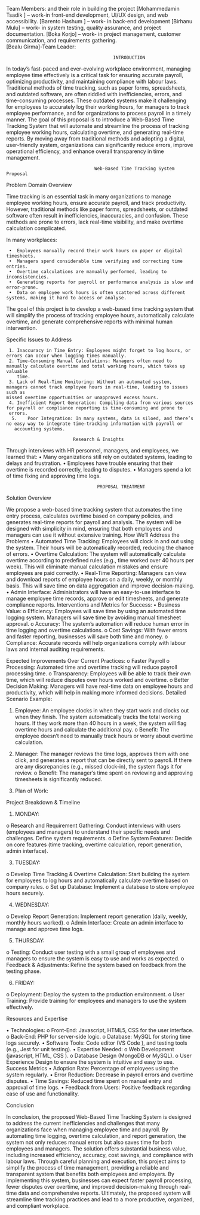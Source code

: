 Team Members: and their role in building the project
[Mohammedamin Tsadik ] – work-in front-end development, UI/UX design, and web accessibility.
[Barento Hashum ] – work- in back-end development
[Birhanu Mulu] – work- in system testing, quality assurance, and project documentation.
[Boka Korjo] – work- in project management, customer communication, and requirements gathering.   
[Bealu Girma]-Team Leader:

                                            INTRODUCTION

In today’s fast-paced and ever-evolving workplace environment, managing employee time effectively is a critical task for ensuring accurate payroll, optimizing productivity, and maintaining compliance with labour laws. Traditional methods of time tracking, such as paper forms, spreadsheets, and outdated software, are often riddled with inefficiencies, errors, and time-consuming processes. These outdated systems make it challenging for employees to accurately log their working hours, for managers to track employee performance, and for organizations to process payroll in a timely manner.
The goal of this proposal is to introduce a Web-Based Time Tracking System that will automate and streamline the process of tracking employee working hours, calculating overtime, and generating real-time reports. By moving away from traditional methods and adopting a digital, user-friendly system, organizations can significantly reduce errors, improve operational efficiency, and enhance overall transparency in time management.

                                     Web-Based Time Tracking System Proposal	
                                     
   
Problem Domain Overview

Time tracking is an essential task in many organizations to manage employee working hours, ensure accurate payroll, and track productivity. However, traditional methods like paper forms, spreadsheets, or outdated software often result in inefficiencies, inaccuracies, and confusion. These methods are prone to errors, lack real-time visibility, and make overtime calculation complicated.

  In many workplaces:

     •	Employees manually record their work hours on paper or digital timesheets.
     •	Managers spend considerable time verifying and correcting time entries.
     •	Overtime calculations are manually performed, leading to inconsistencies.
     •	Generating reports for payroll or performance analysis is slow and error-prone.
     •	Data on employee work hours is often scattered across different systems, making it hard to access or analyse.


The goal of this project is to develop a web-based time tracking system that will simplify the process of tracking employee hours, automatically calculate overtime, and generate comprehensive reports with minimal human intervention.

Specific Issues to Address

     1.	Inaccuracy in Time Entry: Employees might forget to log hours, or errors can occur when logging times manually.
     2.	Time-Consuming Manual Calculations: Managers often need to manually calculate overtime and total working hours, which takes up valuable 
        time.
     3.	Lack of Real-Time Monitoring: Without an automated system, managers cannot track employee hours in real-time, leading to issues such as 
    missed overtime opportunities or unapproved excess hours.
     4.	Inefficient Report Generation: Compiling data from various sources for payroll or compliance reporting is time-consuming and prone to 
     errors.
      5.	Poor Integration: In many systems, data is siloed, and there’s no easy way to integrate time-tracking information with payroll or 
       accounting systems.
       
                             Research & Insights

Through interviews with HR personnel, managers, and employees, we learned that:
•	Many organizations still rely on outdated systems, leading to delays and frustration.
•	Employees have trouble ensuring that their overtime is recorded correctly, leading to disputes.
•	Managers spend a lot of time fixing and approving time logs.

                                      PROPOSAL TREATMENT
Solution Overview

We propose a web-based time tracking system that automates the time entry process, calculates overtime based on company policies, and generates real-time reports for payroll and analysis. The system will be designed with simplicity in mind, ensuring that both employees and managers can use it without extensive training.
How We’ll Address the Problems
•	Automated Time Tracking: Employees will clock in and out using the system. Their hours will be automatically recorded, reducing the chance of errors.
•	Overtime Calculation: The system will automatically calculate overtime according to predefined rules (e.g., time worked over 40 hours per week). This will eliminate manual calculation mistakes and ensure employees are paid correctly.
•	Real-Time Reporting: Managers can view and download reports of employee hours on a daily, weekly, or monthly basis. This will save time on data aggregation and improve decision-making.
•	Admin Interface: Administrators will have an easy-to-use interface to manage employee time records, approve or edit timesheets, and generate compliance reports.
Interventions and Metrics for Success:
•	Business Value:
o	Efficiency: Employees will save time by using an automated time logging system. Managers will save time by avoiding manual timesheet approval.
o	Accuracy: The system’s automation will reduce human error in time logging and overtime calculations.
o	Cost Savings: With fewer errors and faster reporting, businesses will save both time and money.
o	Compliance: Accurate records will help organizations comply with labour laws and internal auditing requirements.

Expected Improvements Over Current Practices:
o	Faster Payroll
o	 Processing: Automated time and overtime tracking will reduce payroll processing time.
o	Transparency: Employees will be able to track their own time, which will reduce disputes over hours worked and overtime.
o	Better Decision Making: Managers will have real-time data on employee hours and productivity, which will help in making more informed decisions.
Detailed Scenario Example:
1.	Employee: An employee clocks in when they start work and clocks out when they finish. The system automatically tracks the total working hours. If they work more than 40 hours in a week, the system will flag overtime hours and calculate the additional pay.
o	Benefit: The employee doesn’t need to manually track hours or worry about overtime calculation.
2.	Manager: The manager reviews the time logs, approves them with one click, and generates a report that can be directly sent to payroll. If there are any discrepancies (e.g., missed clock-in), the system flags it for review.
o	Benefit: The manager’s time spent on reviewing and approving timesheets is significantly reduced.

3. Plan of Work:
   
Project Breakdown & Timeline
1.	MONDAY:
   
o	Research and Requirement Gathering: Conduct interviews with users (employees and managers) to understand their specific needs and challenges. Define system requirements.
o	Define System Features: Decide on core features (time tracking, overtime calculation, report generation, admin interface).

3.	TUESDAY:

o	Develop Time Tracking & Overtime Calculation: Start building the system for employees to log hours and automatically calculate overtime based on company rules.
o	Set up Database: Implement a database to store employee hours securely.

4.	WEDNESDAY:

o	Develop Report Generation: Implement report generation (daily, weekly, monthly hours worked).
o	Admin Interface: Create an admin interface to manage and approve time logs.


5.	THURSDAY:
   
o	Testing: Conduct user testing with a small group of employees and managers to ensure the system is easy to use and works as expected.
o	Feedback & Adjustments: Refine the system based on feedback from the testing phase.

6.	FRIDAY:

o	Deployment: Deploy the system to the production environment.
o	User Training: Provide training for employees and managers to use the system effectively.

Resources and Expertise

•	Technologies:
o	Front-End: Javascript, HTML5, CSS  for the user interface.
o	Back-End: PHP for server-side logic.
o	Database: MySQL for storing time logs securely.
•	Software Tools: Code editor (VS Code ), and testing tools (e.g., Jest for unit testing).
•	Expertise Needed:
o	Web Development (javascript, HTML, CSS ).
o	Database Design (MongoDB or MySQL).
o	User Experience Design to ensure the system is intuitive and easy to use.
Success Metrics
•	Adoption Rate: Percentage of employees using the system regularly.
•	Error Reduction: Decrease in payroll errors and overtime disputes.
•	Time Savings: Reduced time spent on manual entry and approval of time logs.
•	Feedback from Users: Positive feedback regarding ease of use and functionality.

Conclusion

In conclusion, the proposed Web-Based Time Tracking System is designed to address the current inefficiencies and challenges that many organizations face when managing employee time and payroll. By automating time logging, overtime calculation, and report generation, the system not only reduces manual errors but also saves time for both employees and managers. The solution offers substantial business value, including increased efficiency, accuracy, cost savings, and compliance with labour laws.
Through careful planning and execution, this project aims to simplify the process of time management, providing a reliable and transparent system that benefits both employees and employers. By implementing this system, businesses can expect faster payroll processing, fewer disputes over overtime, and improved decision-making through real-time data and comprehensive reports. Ultimately, the proposed system will streamline time tracking practices and lead to a more productive, organized, and compliant workplace.


